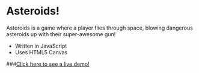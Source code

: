 # Asteroids!

Asteroids is a game where a player flies through space, blowing dangerous asteroids up with their super-awesome gun!

 * Written in JavaScript
 * Uses HTML5 Canvas


###[Click here to see a live demo!](http://jsasteroids.herokuapp.com)

